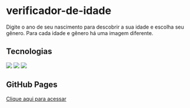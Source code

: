 # verificador-de-idade
Digite o ano de seu nascimento para descobrir a sua idade e escolha seu gênero. Para cada idade e gênero há uma imagem diferente.

## Tecnologias
<div>
    <div style="display: inline-block;">
    <img src="https://img.shields.io/badge/html5-%23E34F26.svg?style=for-the-badge&logo=html5&logoColor=white">
    <img src="https://img.shields.io/badge/javascript-%23323330.svg?style=for-the-badge&logo=javascript&logoColor=%23F7DF1E">
    <img src="https://img.shields.io/badge/css3-%231572B6.svg?style=for-the-badge&logo=css3&logoColor=white">
</div>

## GitHub Pages
<a href="https://lumahloi.github.io/verificador-de-idade">Clique aqui para acessar</a>
